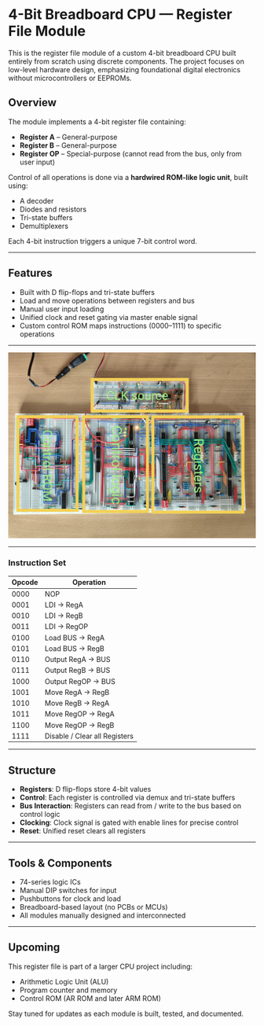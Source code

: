 # 4-Bit Breadboard CPU — Register File Module

This is the register file module of a custom 4-bit breadboard CPU built entirely from scratch using discrete components. The project focuses on low-level hardware design, emphasizing foundational digital electronics without microcontrollers or EEPROMs.

## Overview

The module implements a 4-bit register file containing:
- **Register A** – General-purpose
- **Register B** – General-purpose
- **Register OP** – Special-purpose (cannot read from the bus, only from user input)

Control of all operations is done via a **hardwired ROM-like logic unit**, built using:
- A decoder
- Diodes and resistors
- Tri-state buffers
- Demultiplexers

Each 4-bit instruction triggers a unique 7-bit control word.

---

## Features

- Built with D flip-flops and tri-state buffers
- Load and move operations between registers and bus
- Manual user input loading
- Unified clock and reset gating via master enable signal
- Custom control ROM maps instructions (0000–1111) to specific operations

---

![Detailed Register File Setup](./Copy%20of%20Detailed%20image.jpg)

---
### Instruction Set

| Opcode | Operation                        |
|--------|----------------------------------|
| 0000   | NOP                              |
| 0001   | LDI → RegA                       |
| 0010   | LDI → RegB                       |
| 0011   | LDI → RegOP                      |
| 0100   | Load BUS → RegA                  |
| 0101   | Load BUS → RegB                  |
| 0110   | Output RegA → BUS                |
| 0111   | Output RegB → BUS                |
| 1000   | Output RegOP → BUS               |
| 1001   | Move RegA → RegB                 |
| 1010   | Move RegB → RegA                 |
| 1011   | Move RegOP → RegA                |
| 1100   | Move RegOP → RegB                |
| 1111   | Disable / Clear all Registers    |

---

## Structure

- **Registers**: D flip-flops store 4-bit values
- **Control**: Each register is controlled via demux and tri-state buffers
- **Bus Interaction**: Registers can read from / write to the bus based on control logic
- **Clocking**: Clock signal is gated with enable lines for precise control
- **Reset**: Unified reset clears all registers

---

## Tools & Components

- 74-series logic ICs
- Manual DIP switches for input
- Pushbuttons for clock and load
- Breadboard-based layout (no PCBs or MCUs)
- All modules manually designed and interconnected

---

## Upcoming

This register file is part of a larger CPU project including:
- Arithmetic Logic Unit (ALU)
- Program counter and memory
- Control ROM (AR ROM and later ARM ROM)

Stay tuned for updates as each module is built, tested, and documented.

